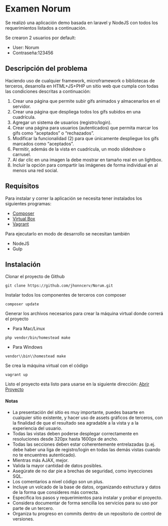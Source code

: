 # Examen Norum

Se realizó una aplicación demo basada en laravel y NodeJS con todos los requerimientos listados a continuación.

Se crearon 2 usuarios por default:
* User: Norum
* Contraseña:123456

## Descripción del problema

Haciendo uso de cualquier framework, microframework o bibliotecas de terceros, desarrolla en HTML+JS+PHP un sitio web que cumpla con todas las condiciones descritas a continuación:

1. Crear una página que permite subir gifs animados y almacenarlos en el servidor.
2. Crear una página que despliega todos los gifs subidos en una cuadrícula.
3. Agregar un sistema de usuarios (registro/login).
4. Crear una página para usuarios (autenticados) que permita marcar los gifs como “aceptados” o “rechazados”.
5. Modificar la funcionalidad (2) para que únicamente despliegue los gifs marcados como “aceptados”.
6. Permitir, además de la vista en cuadrícula, un modo slideshow o carrusel.
7. Al dar clic en una imagen la debe mostrar en tamaño real en un lightbox.
9. Incluir la opción para compartir las imágenes de forma individual en al menos una red social.

## Requisitos 

Para instalar y correr la aplicación se necesita tener instalados los siguientes programas:

* [Composer](https://getcomposer.org/) 
* [Virtual Box](https://www.virtualbox.org/)
* [Vagrant](https://www.vagrantup.com/)

Para ejecutarlo en modo de desarrollo se necesitan también

* NodeJS
* Gulp

## Instalación

Clonar el proyecto de Github

```
git clone https://github.com/jhonncerv/Norum.git
```

Instalar todos los componentes de terceros con composer 

```
composer update
```

Generar los archivos necesarios para crear la máquina virtual donde correrá el proyecto
  
  * Para Mac/Linux
  
```
php vendor/bin/homestead make
```

  * Para Windows

```
vendor\\bin\\homestead make
```

Se crea la máquina virtual con el código

```
vagrant up
```

Listo el proyecto esta listo para usarse en la siguiente dirección: [Abrir Proyecto](https://192.168.10.10)


#### Notas


* La presentación del sitio es muy importante, puedes basarte en cualquier sitio existente, y hacer uso de assets gráficos de terceros, con la finalidad de que el resultado sea agradable a la vista y a la experiencia del usuario.
* Todas las vistas deben poderse desplegar correctamente en resoluciones desde 320px hasta 1600px de ancho.
* Todas las secciones deben estar coherentemente entrelazadas (p.ej. debe haber una liga de registro/login en todas las demás vistas cuando no te encuentres autenticado).
* Mientras más AJAX, mejor.
* Valida la mayor cantidad de datos posibles.
* Asegúrate de no dar pie a brechas de seguridad, como inyecciones SQL.
* Los comentarios a nivel código son un plus.
* Incluye un volcado de la base de datos, organizando estructura y datos de la forma que consideres más correcta.
* Especifica los pasos y requerimientos para instalar y probar el proyecto.
* Considera documentar de forma sencilla los servicios para su uso por parte de un tercero.
* Organiza tu progreso en commits dentro de un repositorio de control de versiones.
